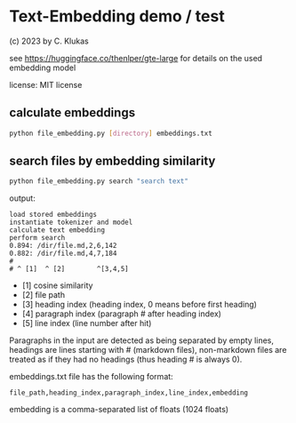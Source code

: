 # Text-Embedding demo / test

(c) 2023 by C. Klukas

see https://huggingface.co/thenlper/gte-large for details on the used embedding model

license: MIT license

## calculate embeddings

```bash
python file_embedding.py [directory] embeddings.txt
```

## search files by embedding similarity

```bash
python file_embedding.py search "search text"
```
output:

```
load stored embeddings
instantiate tokenizer and model
calculate text embedding
perform search
0.894: /dir/file.md,2,6,142
0.882: /dir/file.md,4,7,184
#
# ^ [1]  ^ [2]        ^[3,4,5]
```

* [1] cosine similarity
* [2] file path
* [3] heading index (heading index, 0 means before first heading)
* [4] paragraph index (paragraph # after heading index)
* [5] line index (line number after hit)

Paragraphs in the input are detected as being separated by empty lines,
headings are lines starting with # (markdown files),
non-markdown files are treated as if they had no headings (thus heading # is always 0).

embeddings.txt file has the following format:
```
file_path,heading_index,paragraph_index,line_index,embedding
```

embedding is a comma-separated list of floats (1024 floats)
